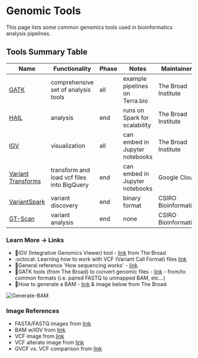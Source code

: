 # Genomic Tools

This page lists some common genomics tools used in bioinformatics analysis pipelines.  

## Tools Summary Table

|Name |Functionality                            |Phase                 |Notes                              |Maintainers                                                                                                                     |
|-----|---------------------------------|----------------------|-----------------------------------|-------------------------------------------------------------------------------------------------------------------------------------------|
|[GATK](https://software.broadinstitute.org/gatk/)| comprehensive set of analysis tools                | all   | example pipelines on Terra.bio | The Broad Institute |                                                                  |
|[HAIL](https://hail.is/)| analysis        | end    | runs on Spark for scalability | The Broad Institute   |
|[IGV](http://www.broadinstitute.org/igv/)| visualization      | all    | can embed in Jupyter notebooks | The Broad Institute   |
|[Variant Transforms](https://github.com/googlegenomics/gcp-variant-transforms)| transform and load vcf files into BigQuery    | end    | can embed in Jupyter notebooks | Google Cloud   |
|[VariantSpark](https://bioinformatics.csiro.au/variantspark/)| variant discovery  | end    | binary format                     | CSIRO Bioinformatics |
|[GT-Scan](https://bioinformatics.csiro.au/gt-scan/)| variant analysis    | end  | none                  | CSIRO Bioinformatics |


### Learn More -> Links
 - 📘IGV (Integrative Genomics Viewer) tool - [link](http://software.broadinstitute.org/software/igv/) from The Broad
  - :octocat: Learning how to work with VCF (Variant Call Format) files 
 [link](https://github.com/davetang/learning_vcf_file)
 - 📘General reference 'How sequencing works' - [link](https://learn.gencore.bio.nyu.edu/ngs-file-formats/how-sequencing-works/)
 - 📘GATK tools (from The Broad) to convert genomic files - [link](https://support.terra.bio/hc/en-us/articles/360029577711-Converting-common-genomics-file-formats-) - from/to common formats (i.e. paired FASTQ to unmapped BAM, etc...)
 - 📘How to generate a BAM - [link](https://gatkforums.broadinstitute.org/gatk/discussion/5969/how-to-generate-a-bam-for-variant-discovery-long) & image below from The Broad

 ![Generate-BAM](/images/generate-BAM.png)


 ### Image References
 - FASTA/FASTQ images from [link](https://www.researchgate.net/publication/309134977_A_Survey_on_Data_Compression_Methods_for_Biological_Sequences)
 - BAM w/IGV from [link](https://gatkforums.broadinstitute.org/gatk/discussion/6491/howto-visualize-an-alignment-with-igv)
 - VCF image from [link](https://www.researchgate.net/figure/shows-an-example-VCF-file-For-more-details-about-VCF-files-refer-to-the-specification_fig6_316063749)
 - VCF alterate image from [link](http://vcftools.sourceforge.net/VCF-poster.pdf) 
 - GVCF vs. VCF comparison from [link](https://gatkforums.broadinstitute.org/gatk/discussion/4017/what-is-a-gvcf-and-how-is-it-different-from-a-regular-vcf)






